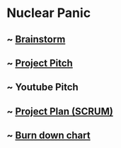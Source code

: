 # **Nuclear Panic**

## ~ [Brainstorm](https://trello.com/b/ZWoWabsV/out-of-control-brainstorm)


## ~ [Project Pitch](https://docs.google.com/presentation/d/1tWSC41JWfyOLsJxiCe1J6gA9GTZ7tyHlSuQ4P3LWf00/edit?usp=sharing)


## ~ Youtube Pitch


## ~ [Project Plan (SCRUM)](https://trello.com/b/kKUHXTV8/nuclear-panic)

## ~ [Burn down chart](https://docs.google.com/spreadsheets/u/2/d/1Hh0pLfllydbca04Y46_y1gcqYsixXwSc5S6Vwrt62u0/edit#gid=0)